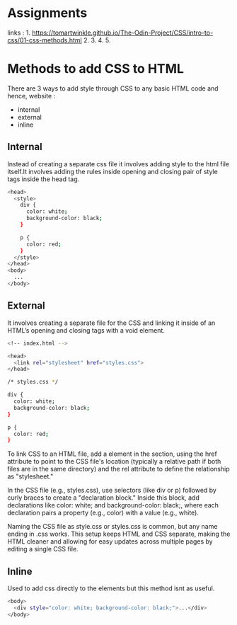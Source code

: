 # Assignments
links : 1. https://tomartwinkle.github.io/The-Odin-Project/CSS/intro-to-css/01-css-methods.html
        2. 
        3.
        4.
        5.

# Methods to add CSS to HTML 
There are 3 ways to add style through CSS to any basic HTML code and hence, website : <br>
- internal
- external
- inline

## Internal 
Instead of creating a separate css file it involves adding style to the html file itself.It involves adding the rules inside opening and closing pair of 
style tags inside the head tag.
```bash
<head>
  <style>
    div {
      color: white;
      background-color: black;
    }

    p {
      color: red;
    }
  </style>
</head>
<body>
  ...
</body>
```
## External 
It involves creating a separate file for the CSS and linking it inside of an HTML’s opening and closing <head> tags with a void <link> element.
```bash
<!-- index.html -->

<head>
  <link rel="stylesheet" href="styles.css">
</head>
```
```bash
/* styles.css */

div {
  color: white;
  background-color: black;
}

p {
  color: red;
}
```
To link CSS to an HTML file, add a <link> element in the <head> section, using the href attribute to point to the CSS file's location (typically a relative path if both files are in the same directory) and the rel attribute to define the relationship as "stylesheet."

In the CSS file (e.g., styles.css), use selectors (like div or p) followed by curly braces to create a "declaration block." Inside this block, add declarations like color: white; and background-color: black;, where each declaration pairs a property (e.g., color) with a value (e.g., white).

Naming the CSS file as style.css or styles.css is common, but any name ending in .css works. This setup keeps HTML and CSS separate, making the HTML cleaner and allowing for easy updates across multiple pages by editing a single CSS file.
## Inline
Used to add css directly to the elements but this method isnt as useful. 
```bash
<body>
  <div style="color: white; background-color: black;">...</div>
</body>

```
